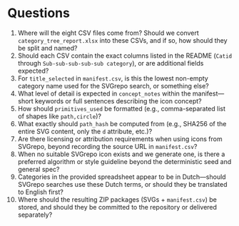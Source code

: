 # Questions

1. Where will the eight CSV files come from? Should we convert `category_tree_report.xlsx` into these CSVs, and if so, how should they be split and named?
2. Should each CSV contain the exact columns listed in the README (`Catid` through `Sub-sub-sub-sub-sub category`), or are additional fields expected?
3. For `title_selected` in `manifest.csv`, is this the lowest non-empty category name used for the SVGrepo search, or something else?
4. What level of detail is expected in `concept_notes` within the manifest—short keywords or full sentences describing the icon concept?
5. How should `primitives_used` be formatted (e.g., comma-separated list of shapes like `path,circle`)?
6. What exactly should `path_hash` be computed from (e.g., SHA256 of the entire SVG content, only the `d` attribute, etc.)?
7. Are there licensing or attribution requirements when using icons from SVGrepo, beyond recording the source URL in `manifest.csv`?
8. When no suitable SVGrepo icon exists and we generate one, is there a preferred algorithm or style guideline beyond the deterministic seed and general spec?
9. Categories in the provided spreadsheet appear to be in Dutch—should SVGrepo searches use these Dutch terms, or should they be translated to English first?
10. Where should the resulting ZIP packages (SVGs + `manifest.csv`) be stored, and should they be committed to the repository or delivered separately?
